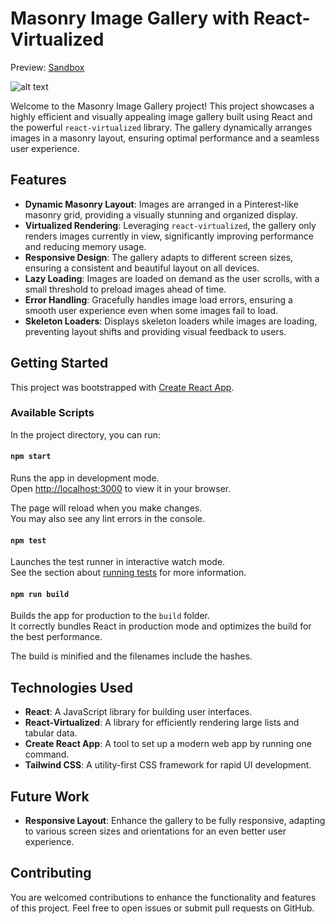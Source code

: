 # Masonry Image Gallery with React-Virtualized
Preview: [Sandbox](https://codesandbox.io/p/github/sarv19/image-gallery/main?import=true)

![alt text](image.png)

Welcome to the Masonry Image Gallery project! This project showcases a highly efficient and visually appealing image gallery built using React and the powerful `react-virtualized` library. The gallery dynamically arranges images in a masonry layout, ensuring optimal performance and a seamless user experience.

## Features

- **Dynamic Masonry Layout**: Images are arranged in a Pinterest-like masonry grid, providing a visually stunning and organized display.
- **Virtualized Rendering**: Leveraging `react-virtualized`, the gallery only renders images currently in view, significantly improving performance and reducing memory usage.
- **Responsive Design**: The gallery adapts to different screen sizes, ensuring a consistent and beautiful layout on all devices.
- **Lazy Loading**: Images are loaded on demand as the user scrolls, with a small threshold to preload images ahead of time.
- **Error Handling**: Gracefully handles image load errors, ensuring a smooth user experience even when some images fail to load.
- **Skeleton Loaders**: Displays skeleton loaders while images are loading, preventing layout shifts and providing visual feedback to users.

## Getting Started

This project was bootstrapped with [Create React App](https://github.com/facebook/create-react-app).

### Available Scripts

In the project directory, you can run:

#### `npm start`

Runs the app in development mode.\
Open [http://localhost:3000](http://localhost:3000) to view it in your browser.

The page will reload when you make changes.\
You may also see any lint errors in the console.

#### `npm test`

Launches the test runner in interactive watch mode.\
See the section about [running tests](https://facebook.github.io/create-react-app/docs/running-tests) for more information.

#### `npm run build`

Builds the app for production to the `build` folder.\
It correctly bundles React in production mode and optimizes the build for the best performance.

The build is minified and the filenames include the hashes.

## Technologies Used

- **React**: A JavaScript library for building user interfaces.
- **React-Virtualized**: A library for efficiently rendering large lists and tabular data.
- **Create React App**: A tool to set up a modern web app by running one command.
- **Tailwind CSS**: A utility-first CSS framework for rapid UI development.

## Future Work

- **Responsive Layout**: Enhance the gallery to be fully responsive, adapting to various screen sizes and orientations for an even better user experience.

## Contributing

You are welcomed contributions to enhance the functionality and features of this project. Feel free to open issues or submit pull requests on GitHub.


